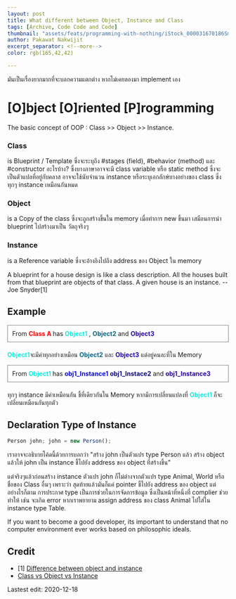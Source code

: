 ```yaml
---
layout: post
title: What different between Object, Instance and Class
tags: [Archive, Code Code and Code]
thumbnail: "assets/feats/programming-with-nothing/iStock_000031670186Small.jpg"
author: Pakawat Nakwijit
excerpt_separator: <!--more-->
color: rgb(165,42,42)

---
```



มันเป็นเรื่องยากมากที่จะบอกความแตกต่าง หากไม่เคยลองมา implement เอง

<!--more-->

# [O]bject [O]riented [P]rogramming

The basic concept of OOP : Class >> Object >> Instance.

### Class
is Blueprint / Template ซึ่งจะระบุถึง #stages (field), #behavior (method) และ #constructor อะไรบ้าง? ซึ่งบางภาษาอาจจะมี class variable หรือ static method ซึ่งจะเป็นตัวแปลที่อยู่กับคลาส อาจจะใช้นับจำนวน instance หรือระบุเอกลักษ์บางอย่างของ class ซึ่งทุกๆ instance เหมือนกันหมด

### Object
is a Copy of the class ซึ่งจะถูกสร้างขึ้นใน memory เมื่อทำการ new ขึ้นมา เสมือนการนำ blueprint ไปสร้างมาเป็น วัตถุจริงๆ

### Instance
is a Reference variable ซึ่งจะอ้างอิงไปถึง address ของ Object ใน memory 


<div class="blockquote">
A blueprint for a house design is like a class description. All the houses built from that blueprint are objects of that class. A given house is an instance. -- Joe Snyder[1]
</div>

## Example


<div style="padding:10px; border: 1px solid grey; margin-bottom:20px">
From <span style="color:red;font-weight: bold;">Class A </span> has  
<span style="color:#0FECE3;font-weight: bold;">Object1</span> , <span style="color:#0E6986;font-weight: bold;">Object2</span> and <span style="color:#2807AF;font-weight: bold;">Object3</span>
</div>

<span style="color:#0FECE3;font-weight: bold;">Object1</span>จะมีค่าทุกอย่างเหมือน <span style="color:#0E6986;font-weight: bold;">Object2</span>  และ <span style="color:#2807AF;font-weight: bold;">Object3</span> แต่อยู่คนละที่ใน Memory



<div style="padding:10px; border: 1px solid grey; margin-bottom:20px">
From <span style="color:#0FECE3;font-weight: bold;">Object1 </span> has
<span style="color:#0F0CE0;font-weight: bold;">obj1_Instance1</span> <span style="color:#0E0980;font-weight: bold;">obj1_Instace2</span> and <span style="color:#2807A0;font-weight: bold;">obj1_Instance3</span>
</div>


ทุกๆ instance มีค่าเหมือนกัน ชี้ที่เดียวกันใน Memory หากมีการเปลี่ยนแปลงที่ <span style="color:#0FECE3;font-weight: bold;">Object1 </span> ก็จะเปลี่ยนเหมือนกันทุกตัว

## Declaration Type of Instance

```js
Person john; john = new Person();
```

เราอาจจะอธิบายโค้ดนี้ด้วยการบอกว่า "สร้าง john เป็นตัวแปร type Person แล้ว สร้าง object แล้วให้ john เป็น instance ชี้ไปยัง address ของ object ที่สร้างขึ้น"

แต่จริงๆแล้วก่อนสร้าง instance ตัวแปร john ก็ไม่ต่างจากตัวแปร type Animal, World หรือ ชื่อของ Class อื่นๆ เพราะว่า สุดท้ายแล้วมันก็แค่ pointer ชี้ไปยัง address ของ object แต่อย่างไรก็ตาม การประกาศ type เป็นการช่วยในการจัดการข้อมูล ซึ่งเป็นหน้าที่หนึ่งที่ complier ช่วยทำให้ เช่น จะเกิด error หากเราพยายาม assign address ของ class Animal ไปใส่ใน instance type Table.



<div class="blockquote">
If you want to become a good developer, its important to understand that no computer environment ever works based on philosophic ideals.
</div>




## Credit
* [1] [Difference between object and instance](https://stackoverflow.com/questions/3323330/difference-between-object-and-instance)
* [Class vs Object vs Instance](https://alfredjava.wordpress.com/2008/07/08/class-vs-object-vs-instance)

Lastest edit: 2020-12-18